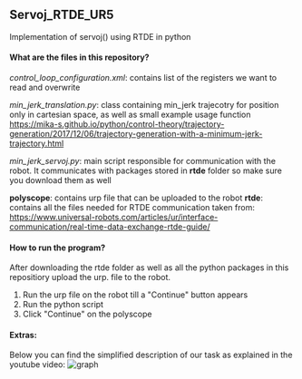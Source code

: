## Servoj_RTDE_UR5
Implementation of servoj() using RTDE in python

#### What are the files in this repository?  
*control_loop_configuration.xml*: contains list of the registers we want to read and overwrite

*min_jerk_translation.py*: class containing min_jerk trajecotry for position only in cartesian space, as well as small example usage function
https://mika-s.github.io/python/control-theory/trajectory-generation/2017/12/06/trajectory-generation-with-a-minimum-jerk-trajectory.html

*min_jerk_servoj.py*: main script responsible for communication with the robot. It communicates with packages stored in **rtde** folder so make sure you download them as well

__polyscope__: contains urp file that can be uploaded to the robot
__rtde__: contains all the files needed for RTDE communication taken from: 
https://www.universal-robots.com/articles/ur/interface-communication/real-time-data-exchange-rtde-guide/

#### How to run the program?
After downloading the rtde folder as well as all the python packages in this repositiory upload the urp. file to the robot.
1) Run the urp file on the robot till a "Continue" button appears
2) Run the python script
3) Click "Continue" on the polyscope

#### Extras: 
 Below you can find the simplified description of our task as explained in the youtube video: 
![graph](https://user-images.githubusercontent.com/72759092/128363193-1e1929cd-c6dc-430f-9e93-6e97f150e4e4.jpg)


